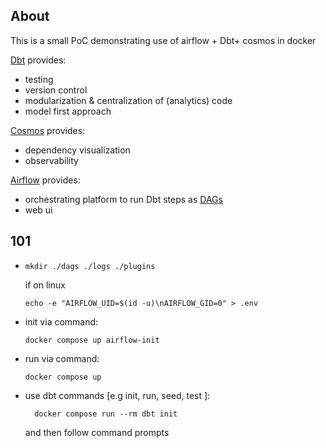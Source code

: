 ## About

This is a small PoC demonstrating use of airflow + Dbt+ cosmos in docker 

[Dbt](https://www.getdbt.com/) provides:
  - testing
  - version control
  - modularization & centralization of (analytics) code
  - model first approach 
  
[Cosmos](https://www.astronomer.io/cosmos/) provides:
  - dependency visualization
  - observability

[Airflow](https://airflow.apache.org/) provides:
  - orchestrating platform to run Dbt steps as [DAGs](https://airflow.apache.org/docs/apache-airflow/stable/core-concepts/dags.html#dags)
  - web ui

## 101
* ```
  mkdir ./dags ./logs ./plugins 
  ``` 
  if on linux 
  ```
  echo -e "AIRFLOW_UID=$(id -u)\nAIRFLOW_GID=0" > .env
  ```

* init via command:
  ```
  docker compose up airflow-init  
  ```

* run via command:
  ```
  docker compose up   
  ```  

* use dbt commands [e.g init, run, seed, test ]:
  ```
    docker compose run --rm dbt init
  ```  
  and then follow command prompts   
